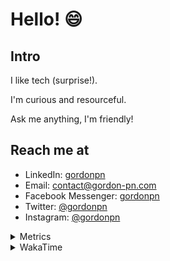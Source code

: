 # Hello! 😄

## Intro

I like tech (surprise!).

I'm curious and resourceful.

Ask me anything, I'm friendly!

## Reach me at

- LinkedIn: [gordonpn](https://www.linkedin.com/in/gordonpn/)
- Email: [contact@gordon-pn.com](mailto:contact@gordon-pn.com)
- Facebook Messenger: [gordonpn](https://www.messenger.com/t/Gordonpn)
- Twitter: [@gordonpn](https://twitter.com/Gordonpn)
- Instagram: [@gordonpn](https://www.instagram.com/gordonpn/)

<details>
  <summary>Metrics</summary>

  <img align="center" src="https://github.com/gordonpn/gordonpn/blob/master/github-metrics.svg" alt="GitHub Metrics">

</details>

<details>
  <summary>WakaTime</summary>

  <!--START_SECTION:waka-->
**I'm an Early 🐤** 

```text
🌞 Morning    178 commits    █████░░░░░░░░░░░░░░░░░░░░   21.63% 
🌆 Daytime    313 commits    █████████░░░░░░░░░░░░░░░░   38.03% 
🌃 Evening    296 commits    █████████░░░░░░░░░░░░░░░░   35.97% 
🌙 Night      36 commits     █░░░░░░░░░░░░░░░░░░░░░░░░   4.37%

```
📅 **I'm Most Productive on Wednesday** 

```text
Monday       128 commits    ████░░░░░░░░░░░░░░░░░░░░░   15.55% 
Tuesday      101 commits    ███░░░░░░░░░░░░░░░░░░░░░░   12.27% 
Wednesday    185 commits    █████░░░░░░░░░░░░░░░░░░░░   22.48% 
Thursday     110 commits    ███░░░░░░░░░░░░░░░░░░░░░░   13.37% 
Friday       124 commits    ███░░░░░░░░░░░░░░░░░░░░░░   15.07% 
Saturday     61 commits     █░░░░░░░░░░░░░░░░░░░░░░░░   7.41% 
Sunday       114 commits    ███░░░░░░░░░░░░░░░░░░░░░░   13.85%

```


📊 **This Week I Spent My Time On** 

```text
💬 Programming Languages: 
Java                     8 hrs 35 mins       ██████████████░░░░░░░░░░░   56.77% 
TypeScript               1 hr 55 mins        ███░░░░░░░░░░░░░░░░░░░░░░   12.73% 
Ruby                     1 hr 50 mins        ███░░░░░░░░░░░░░░░░░░░░░░   12.19% 
Markdown                 1 hr 1 min          █░░░░░░░░░░░░░░░░░░░░░░░░   6.82% 
YAML                     36 mins             █░░░░░░░░░░░░░░░░░░░░░░░░   3.97%

🔥 Editors: 
IntelliJ                 12 hrs 55 mins      █████████████████████░░░░   85.36% 
VS Code                  2 hrs 13 mins       ███░░░░░░░░░░░░░░░░░░░░░░   14.64%

```


 Last Updated on 19/10/2022 16:46:26 UTC
<!--END_SECTION:waka-->
</details>
